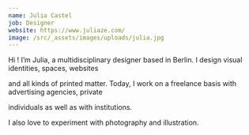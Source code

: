 ```yaml
---
name: Julia Castel
job: Designer
website: https://www.juliaze.com/
image: /src/_assets/images/uploads/julia.jpg
---
```

Hi ! I’m Julia, a multidisciplinary designer based in Berlin. I design visual identities, spaces, websites

and all kinds of printed matter. Today, I work on a freelance basis with advertising agencies, private

individuals as well as with institutions.

I also love to experiment with photography and illustration.